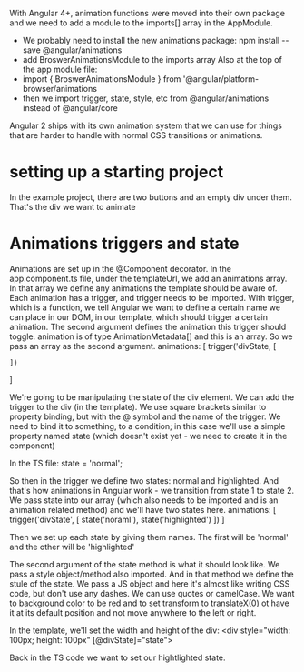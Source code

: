 With Angular 4+, animation functions were moved into their own package and we need to add a module to the imports[] array in the AppModule.
- We probably need to install the new animations package:
npm install --save @angular/animations
- add BroswerAnimationsModule to the imports array
Also at the top of the app module file:
- import { BroswerAnimationsModule } from '@angular/platform-browser/animations
- then we import trigger, state, style, etc from @angular/animations instead of @angular/core

Angular 2 ships with its own animation system that we can use for things that are harder to handle with normal CSS transitions or animations.

# setting up a starting project
In the example project, there are two buttons and an empty div under them. That's the div we want to animate

# Animations triggers and state
Animations are set up in the @Component decorator.
In the app.component.ts file, under the templateUrl, we add an animations array. In that array we define any animations the template should be aware of. Each animation has a trigger, and trigger needs to be imported. With trigger, which is a function, we tell Angular we want to define a certain name we can place in our DOM, in our template, which should trigger a certain animation. The second argument defines the animation this trigger should toggle. animation is of type AnimationMetadata[] and this is an array. So we pass an array as the second argument.
animations: [
    trigger('divState, [

    ])
]

We're going to be manipulating the state of the div element. 
We can add the trigger to the div (in the template). We use square brackets similar to property binding, but with the @ symbol and the name of the trigger. We need to bind it to something, to a condition; in this case we'll use a simple property named state (which doesn't exist yet - we need to create it in the component)
<div [@divState]="state"></div>

In the TS file:
state = 'normal';

So then in the trigger we define two states: normal and highlighted.
And that's how animations in Angular work - we transition from state 1 to state 2. 
We pass state into our array (which also needs to be imported and is an animation related method) and we'll have two states here.
  animations: [
    trigger('divState', [
      state('noraml'),
      state('highlighted')
    ])
  ]

Then we set up each state by giving them names. The first will be 'normal' and the other will be 'highlighted'

The second argument of the state method is what it should look like. We pass a style object/method also imported. And in that method we define the stule of the state. We pass a JS object and here it's almost like writing CSS code, but don't use any dashes. We can use quotes or camelCase.
We want to background color to be red and to set transform to translateX(0) ot have it at its default position and not move anywhere to the left or right.

In the template, we'll set the width and height of the div:
      <div
        style="width: 100px; height: 100px"
        [@divState]="state"></div>
    </div>

Back in the TS code we want to set our hightlighted state.



